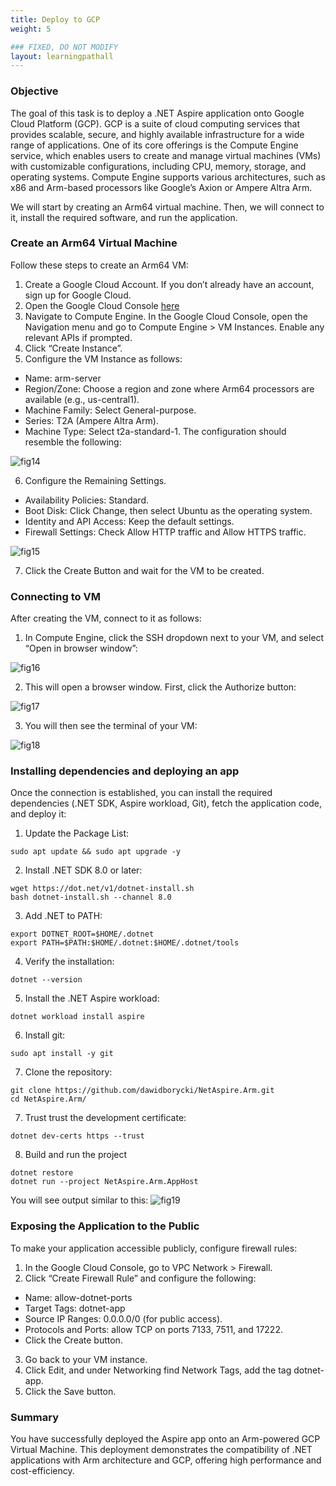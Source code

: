 ```yaml
---
title: Deploy to GCP
weight: 5

### FIXED, DO NOT MODIFY
layout: learningpathall
---
```


### Objective
The goal of this task is to deploy a .NET Aspire application onto Google Cloud Platform (GCP). GCP is a suite of cloud computing services that provides scalable, secure, and highly available infrastructure for a wide range of applications. One of its core offerings is the Compute Engine service, which enables users to create and manage virtual machines (VMs) with customizable configurations, including CPU, memory, storage, and operating systems. Compute Engine supports various architectures, such as x86 and Arm-based processors like Google’s Axion or Ampere Altra Arm.

We will start by creating an Arm64 virtual machine. Then, we will connect to it, install the required software, and run the application.

### Create an Arm64 Virtual Machine
Follow these steps to create an Arm64 VM:
1. Create a Google Cloud Account. If you don’t already have an account, sign up for Google Cloud.
2. Open the Google Cloud Console [here](https://console.cloud.google.com)
3. Navigate to Compute Engine. In the Google Cloud Console, open the Navigation menu and go to Compute Engine > VM Instances. Enable any relevant APIs if prompted.
4. Click “Create Instance”.
5. Configure the VM Instance as follows:
* Name: arm-server
* Region/Zone: Choose a region and zone where Arm64 processors are available (e.g., us-central1).
* Machine Family: Select General-purpose.
* Series: T2A (Ampere Altra Arm).
* Machine Type: Select t2a-standard-1.
The configuration should resemble the following:

![fig14](figures/14.png)

6. Configure the Remaining Settings.
* Availability Policies: Standard.
* Boot Disk: Click Change, then select Ubuntu as the operating system.
* Identity and API Access: Keep the default settings.
* Firewall Settings: Check Allow HTTP traffic and Allow HTTPS traffic.

![fig15](figures/15.png)

7. Click the Create Button and wait for the VM to be created.

### Connecting to VM
After creating the VM, connect to it as follows:
1. In Compute Engine, click the SSH dropdown next to your VM, and select “Open in browser window”:

![fig16](figures/16.png)

2. This will open a browser window. First, click the Authorize button:

![fig17](figures/17.png)

3. You will then see the terminal of your VM:

![fig18](figures/18.png)

### Installing dependencies and deploying an app
Once the connection is established, you can install the required dependencies (.NET SDK, Aspire workload, Git), fetch the application code, and deploy it:
1. Update the Package List:
```console
sudo apt update && sudo apt upgrade -y
```

2. Install .NET SDK 8.0 or later:
```console
wget https://dot.net/v1/dotnet-install.sh
bash dotnet-install.sh --channel 8.0
```

3. Add .NET to PATH:
```console
export DOTNET_ROOT=$HOME/.dotnet
export PATH=$PATH:$HOME/.dotnet:$HOME/.dotnet/tools
```

4. Verify the installation:
```console
dotnet --version
```

5. Install the .NET Aspire workload:
```console
dotnet workload install aspire
```

6. Install git:
```console
sudo apt install -y git
```

7. Clone the repository:
```console
git clone https://github.com/dawidborycki/NetAspire.Arm.git
cd NetAspire.Arm/
```

7. Trust trust the development certificate:
```console
dotnet dev-certs https --trust
```

8. Build and run the project
```console
dotnet restore
dotnet run --project NetAspire.Arm.AppHost
```

You will see output similar to this:
![fig19](figures/19.png)

### Exposing the Application to the Public
To make your application accessible publicly, configure firewall rules:
1. In the Google Cloud Console, go to VPC Network > Firewall.
2. Click “Create Firewall Rule” and configure the following:
* Name: allow-dotnet-ports
* Target Tags: dotnet-app
* Source IP Ranges: 0.0.0.0/0 (for public access).
* Protocols and Ports: allow TCP on ports 7133, 7511, and 17222.
* Click the Create button.
3. Go back to your VM instance.
4. Click Edit, and under Networking find Network Tags, add the tag dotnet-app. 
5. Click the Save button.

### Summary
You have successfully deployed the Aspire app onto an Arm-powered GCP Virtual Machine. This deployment demonstrates the compatibility of .NET applications with Arm architecture and GCP, offering high performance and cost-efficiency.